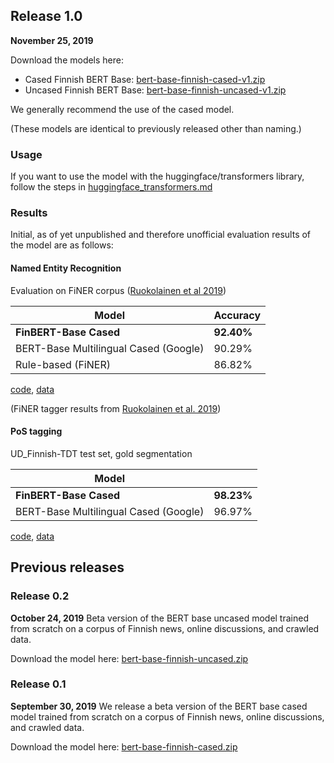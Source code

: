 ## Release 1.0

**November 25, 2019**

Download the models here:

* Cased Finnish BERT Base: [bert-base-finnish-cased-v1.zip](http://dl.turkunlp.org/finbert/bert-base-finnish-cased-v1.zip)
* Uncased Finnish BERT Base: [bert-base-finnish-uncased-v1.zip](http://dl.turkunlp.org/finbert/bert-base-finnish-uncased-v1.zip)

We generally recommend the use of the cased model.

(These models are identical to previously released other than naming.)

### Usage

If you want to use the model with the huggingface/transformers library, follow the steps in [huggingface_transformers.md](https://github.com/TurkuNLP/FinBERT/blob/master/huggingface_transformers.md)

### Results

Initial, as of yet unpublished and therefore unofficial evaluation results of the model are as follows:

#### Named Entity Recognition

Evaluation on FiNER corpus ([Ruokolainen et al 2019](https://arxiv.org/abs/1908.04212))

| Model          | Accuracy |
|--------------------|----------|
| **FinBERT-Base Cased**  | **92.40%** |
| BERT-Base Multilingual Cased (Google) | 90.29% |
| Rule-based (FiNER) | 86.82%      |

[code](https://github.com/jouniluoma/keras-bert-ner), [data](https://github.com/mpsilfve/finer-data)

(FiNER tagger results from [Ruokolainen et al. 2019](https://arxiv.org/pdf/1908.04212.pdf))

#### PoS tagging

UD_Finnish-TDT test set, gold segmentation

| Model                         |      |
|-------------------------------|------|
| **FinBERT-Base Cased**          | **98.23%** |
| BERT-Base Multilingual Cased (Google) | 96.97% |

[code](https://github.com/spyysalo/bert-pos), [data](http://hdl.handle.net/11234/1-2837)

## Previous releases

### Release 0.2

**October 24, 2019** Beta version of the BERT base uncased model trained from scratch on a corpus of Finnish news, online discussions, and crawled data. 

Download the model here: [bert-base-finnish-uncased.zip](http://dl.turkunlp.org/finbert/bert-base-finnish-uncased.zip)

### Release 0.1

**September 30, 2019** We release a beta version of the BERT base cased model trained from scratch on a corpus of Finnish news, online discussions, and crawled data. 

Download the model here: [bert-base-finnish-cased.zip](http://dl.turkunlp.org/finbert/bert-base-finnish-cased.zip)
